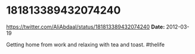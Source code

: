 # 181813389432074240
https://twitter.com/AliAbdaal/status/181813389432074240
**Date:** 2012-03-19

Getting home from work and relaxing with tea and toast. #thelife
